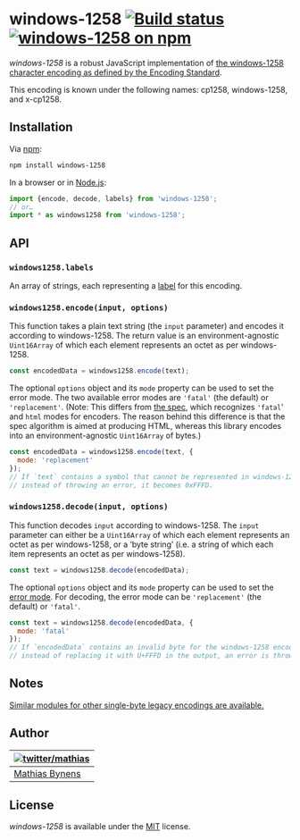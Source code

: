 # windows-1258 [![Build status](https://github.com/mathiasbynens/windows-1258/workflows/run-checks/badge.svg)](https://github.com/mathiasbynens/windows-1258/actions?query=workflow%3Arun-checks) [![windows-1258 on npm](https://img.shields.io/npm/v/windows-1258)](https://www.npmjs.com/package/windows-1258)

_windows-1258_ is a robust JavaScript implementation of [the windows-1258 character encoding as defined by the Encoding Standard](https://encoding.spec.whatwg.org/#windows-1258).

This encoding is known under the following names: cp1258, windows-1258, and x-cp1258.

## Installation

Via [npm](https://www.npmjs.com/):

```bash
npm install windows-1258
```

In a browser or in [Node.js](https://nodejs.org/):

```js
import {encode, decode, labels} from 'windows-1258';
// or…
import * as windows1258 from 'windows-1258';
```

## API

### `windows1258.labels`

An array of strings, each representing a [label](https://encoding.spec.whatwg.org/#label) for this encoding.

### `windows1258.encode(input, options)`

This function takes a plain text string (the `input` parameter) and encodes it according to windows-1258. The return value is an environment-agnostic `Uint16Array` of which each element represents an octet as per windows-1258.

```js
const encodedData = windows1258.encode(text);
```

The optional `options` object and its `mode` property can be used to set the error mode. The two available error modes are `'fatal'` (the default) or `'replacement'`. (Note: This differs from [the spec](https://encoding.spec.whatwg.org/#error-mode), which recognizes `'fatal`' and `html` modes for encoders. The reason behind this difference is that the spec algorithm is aimed at producing HTML, whereas this library encodes into an environment-agnostic `Uint16Array` of bytes.)

```js
const encodedData = windows1258.encode(text, {
  mode: 'replacement'
});
// If `text` contains a symbol that cannot be represented in windows-1258,
// instead of throwing an error, it becomes 0xFFFD.
```

### `windows1258.decode(input, options)`

This function decodes `input` according to windows-1258. The `input` parameter can either be a `Uint16Array` of which each element represents an octet as per windows-1258, or a ‘byte string’ (i.e. a string of which each item represents an octet as per windows-1258).

```js
const text = windows1258.decode(encodedData);
```

The optional `options` object and its `mode` property can be used to set the [error mode](https://encoding.spec.whatwg.org/#error-mode). For decoding, the error mode can be `'replacement'` (the default) or `'fatal'`.

```js
const text = windows1258.decode(encodedData, {
  mode: 'fatal'
});
// If `encodedData` contains an invalid byte for the windows-1258 encoding,
// instead of replacing it with U+FFFD in the output, an error is thrown.
```

## Notes

[Similar modules for other single-byte legacy encodings are available.](https://www.npmjs.com/browse/keyword/legacy-encoding)

## Author

| [![twitter/mathias](https://gravatar.com/avatar/24e08a9ea84deb17ae121074d0f17125?s=70)](https://twitter.com/mathias "Follow @mathias on Twitter") |
|---|
| [Mathias Bynens](https://mathiasbynens.be/) |

## License

_windows-1258_ is available under the [MIT](https://mths.be/mit) license.
